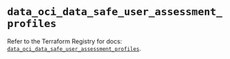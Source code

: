 # `data_oci_data_safe_user_assessment_profiles`

Refer to the Terraform Registry for docs: [`data_oci_data_safe_user_assessment_profiles`](https://registry.terraform.io/providers/oracle/oci/6.18.0/docs/data-sources/data_safe_user_assessment_profiles).
